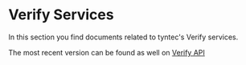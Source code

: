 # Verify Services

In this section you find documents related to tyntec's Verify services.

The most recent version can be found as well on [Verify API](https://api.tyntec.com/reference/verify/current.html)
